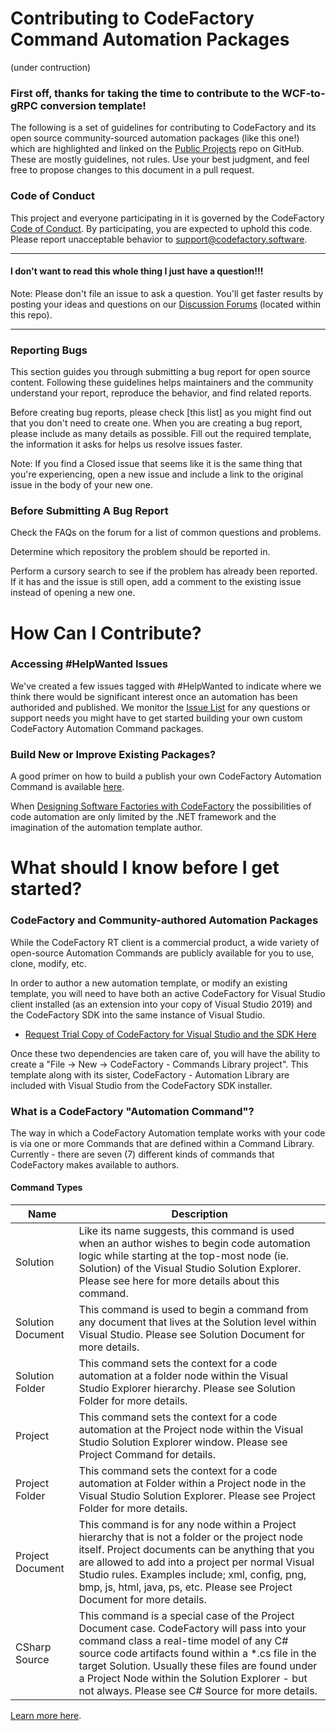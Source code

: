 # Contributing to CodeFactory Command Automation Packages 
(under contruction)
### First off, thanks for taking the time to contribute to the WCF-to-gRPC conversion template! 

The following is a set of guidelines for contributing to CodeFactory and its open source community-sourced automation packages (like this one!) which are highlighted and linked on the [Public Projects](https://github.com/CodeFactoryLLC/Public-Projects) repo on GitHub. These are mostly guidelines, not rules. Use your best judgment, and feel free to propose changes to this document in a pull request. 

### Code of Conduct 

This project and everyone participating in it is governed by the CodeFactory [Code of Conduct](https://github.com/CodeFactoryLLC/Public-Projects/blob/master/Code_Of_Conduct.md). By participating, you are expected to uphold this code. Please report unacceptable behavior to support@codefactory.software. 

***
#### I don't want to read this whole thing I just have a question!!! 

Note: Please don't file an issue to ask a question. You'll get faster results by posting your ideas and questions on our [Discussion Forums](https://github.com/CodeFactoryLLC/WCF-To-gRPC/discussions) (located within this repo).
***

### Reporting Bugs 

This section guides you through submitting a bug report for open source content. Following these guidelines helps maintainers and the community understand your report, reproduce the behavior, and find related reports. 

Before creating bug reports, please check [this list] as you might find out that you don't need to create one. When you are creating a bug report, please include as many details as possible. Fill out the required template, the information it asks for helps us resolve issues faster. 

Note: If you find a Closed issue that seems like it is the same thing that you're experiencing, open a new issue and include a link to the original issue in the body of your new one. 

### Before Submitting A Bug Report 

Check the FAQs on the forum for a list of common questions and problems. 

Determine which repository the problem should be reported in. 

Perform a cursory search to see if the problem has already been reported. If it has and the issue is still open, add a comment to the existing issue instead of opening a new one. 

# How Can I Contribute? 

### Accessing #HelpWanted Issues
We've created a few issues tagged with #HelpWanted to indicate where we think there would be significant interest once an automation has been authorided and published. We monitor the [Issue List](https://github.com/CodeFactoryLLC/Public-Projects/issues) for any questions or support needs you might have to get started building your own custom CodeFactory Automation Command packages.

### Build New or Improve Existing Packages?

A good primer on how to build a publish your own CodeFactory Automation Command is available [here](http://docs.codefactory.software/guidance/usage-intro.html).

When [Designing Software Factories with CodeFactory](http://docs.codefactory.software/guidance/design/intro.html)
the possibilities of code automation are only limited by the .NET framework and the imagination of the automation template author. 


# What should I know before I get started? 

### CodeFactory and Community-authored Automation Packages 

While the CodeFactory RT client is a commercial product, a wide variety of open-source Automation Commands are publicly available for you to use, clone, modify, etc.  

In order to author a new automation template, or modify an existing template, you will need to have both an active CodeFactory for Visual Studio client installed (as an extension into your copy of Visual Studio 2019) and the CodeFactory SDK into the same instance of Visual Studio.

* [Request Trial Copy of CodeFactory for Visual Studio and the SDK Here](https://www.codefactory.software/try-codefactory)

Once these two dependencies are taken care of, you will have the ability to create a "File -> New -> CodeFactory - Commands Library project". This template along with its sister, CodeFactory - Automation Library are included with Visual Studio from the CodeFactory SDK installer.

### What is a CodeFactory "Automation Command"?

The way in which a CodeFactory Automation template works with your code is via one or more Commands that are defined within a Command Library. Currently - there are seven (7) different kinds of commands that CodeFactory makes available to authors. 

#### Command Types
Name | Description
-----|-------
Solution | Like its name suggests, this command is used when an author wishes to begin code automation logic while starting at the top-most node (ie. Solution) of the Visual Studio Solution Explorer. Please see here for more details about this command.
Solution Document | This command is used to begin a command from any document that lives at the Solution level within Visual Studio. Please see Solution Document for more details.
Solution Folder | This command sets the context for a code automation at a folder node within the Visual Studio Explorer hierarchy. Please see Solution Folder for more details.
Project | This command sets the context for a code automation at the Project node within the Visual Studio Solution Explorer window. Please see Project Command for details.
Project Folder | This command sets the context for a code automation at Folder within a Project node in the Visual Studio Solution Explorer. Please see Project Folder for more details.
Project Document | This command is for any node within a Project hierarchy that is not a folder or the project node itself. Project documents can be anything that you are allowed to add into a project per normal Visual Studio rules. Examples include; xml, config, png, bmp, js, html, java, ps, etc. Please see Project Document for more details.
CSharp Source | This command is a special case of the Project Document case. CodeFactory will pass into your command class a real-time model of any C# source code artifacts found within a *.cs file in the target Solution. Usually these files are found under a Project Node within the Solution Explorer - but not always. Please see C# Source for more details.

[Learn more here](http://docs.codefactory.software/guidance/overview-commands-intro.html).
